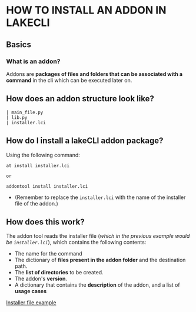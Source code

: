 # HOW TO INSTALL AN ADDON IN LAKECLI

## Basics

### What is an addon?

Addons are **packages of files and folders that can be associated with a command** in the cli which can be executed later on.

## How does an addon structure look like?
````
| main_file.py
| lib.py
| installer.lci
````

## How do I install a lakeCLI addon package?
Using the following command:
```
at install installer.lci

or 

addontool install installer.lci
```

* (Remember to replace the `installer.lci` with the name of the installer file of the addon.)

## How does this work?
The addon tool reads the installer file (*which in the previous example would be `installer.lci`*), which contains the following contents:
* The name for the command
* The dictionary of **files present in the addon folder** and the destination path.
* The **list of directories** to be created.
* The addon's **version**.
* A dictionary that contains the **description** of the addon, and a list of **usage cases**

[Installer file example](installer_example.md)


